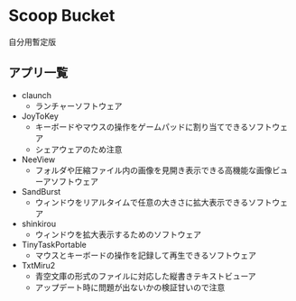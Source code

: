 # Scoop Bucket

自分用暫定版

## アプリ一覧

* claunch
  * ランチャーソフトウェア
* JoyToKey
  * キーボードやマウスの操作をゲームパッドに割り当てできるソフトウェア
  * シェアウェアのため注意
* NeeView
  * フォルダや圧縮ファイル内の画像を見開き表示できる高機能な画像ビューアソフトウェア
* SandBurst
  * ウィンドウをリアルタイムで任意の大きさに拡大表示できるソフトウェア
* shinkirou
  * ウィンドウを拡大表示するためのソフトウェア
* TinyTaskPortable
  * マウスとキーボードの操作を記録して再生できるソフトウェア
* TxtMiru2
  * 青空文庫の形式のファイルに対応した縦書きテキストビューア
  * アップデート時に問題が出ないかの検証甘いので注意
